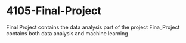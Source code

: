 # 4105-Final-Project
Final Project contains the data analysis part of the project
Fina_Project contains both data analysis and machine learning
